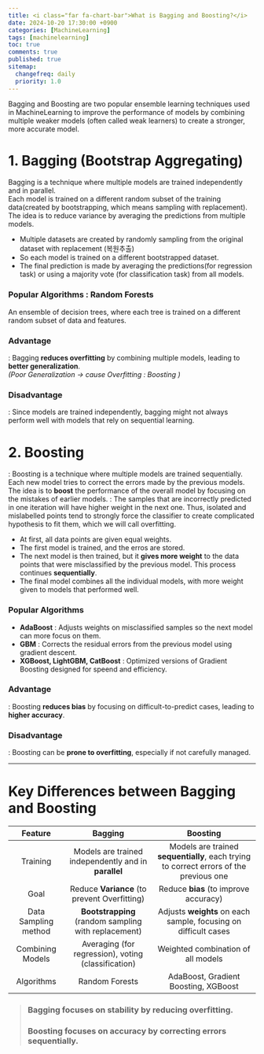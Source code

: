 ```yaml
---
title: <i class="far fa-chart-bar">What is Bagging and Boosting?</i>
date: 2024-10-20 17:30:00 +0900
categories: [MachineLearning]
tags: [machinelearning]
toc: true
comments: true
published: true
sitemap:
  changefreq: daily
  priority: 1.0
---
```

Bagging and Boosting are two popular ensemble learning techniques used in MachineLearning to improve the performance of models by combining multiple weaker models (often called weak learners) to create a stronger, more accurate model.

# 1. Bagging (Bootstrap Aggregating)
Bagging is a technique where multiple models are trained independently and in parallel.  
Each model is trained on a different random subset of the training data(created by bootstrapping, which means sampling with replacement). The idea is to reduce variance by averaging the predictions from multiple models.

* Multiple datasets are created by randomly sampling from the original dataset with replacement (복원추출)
* So each model is trained on a different bootstrapped dataset.
* The final prediction is made by averaging the predictions(for regression task) or using a majority vote (for classification task) from all models.

### Popular Algorithms : Random Forests
An ensemble of decision trees, where each tree is trained on a different random subset of data and features.

### Advantage
: Bagging **reduces overfitting** by combining multiple models, leading to **better generalization**.  
*(Poor Generalization -> cause Overfitting : Boosting )*

### Disadvantage
: Since models are trained independently, bagging might not always perform well with models that rely on sequential learning.

# 2. Boosting
: Boosting is a technique where multiple models are trained sequentially. Each new model tries to correct the errors made by the previous models. The idea is to **boost** the performance of the overall model by focusing on the mistakes of earlier models.
: The samples that are incorrectly predicted in one iteration will have higher weight in the next one. Thus, isolated and mislabelled points tend to strongly force the classifier to create complicated hypothesis to fit them, which we will call overfitting. 

* At first, all data points are given equal weights.
* The first model is trained, and the erros are stored.
* The next model is then trained, but it **gives more weight** to the data points that were misclassified by the previous model. This process continues **sequentially**.
* The final model combines all the individual models, with more weight given to models that performed well.

### Popular Algorithms
* **AdaBoost** : Adjusts weights on misclassified samples so the next model can more focus on them.  
* **GBM** : Corrects the residual errors from the previous model using gradient descent.  
* **XGBoost, LightGBM, CatBoost** : Optimized versions of Gradient Boosting designed for speend and efficiency.

### Advantage
: Boosting **reduces bias** by focusing on difficult-to-predict cases, leading to **higher accuracy**.

### Disadvantage
: Boosting can be **prone to overfitting**, especially if not carefully managed.

---
# Key Differences between Bagging and Boosting
| Feature  |      Bagging    |  Boosting |
|:----------:|:----------------:|:----------:|
| Training |  Models are trained independently and in **parallel** | Models are trained **sequentially**, each trying to correct errors of the previous one |
| Goal     |Reduce **Variance** (to prevent Overfitting)| Reduce **bias** (to improve accuracy) |
| Data Sampling method | **Bootstrapping** (random sampling with replacement) |Adjusts **weights** on each sample, focusing on difficult cases|
| Combining Models | Averaging (for regression), voting (classification) | Weighted combination of all models |
| Algorithms | Random Forests | AdaBoost, Gradient Boosting, XGBoost |


> ### Bagging focuses on **stability** by reducing overfitting.
> ### Boosting focuses on **accuracy** by correcting errors sequentially.